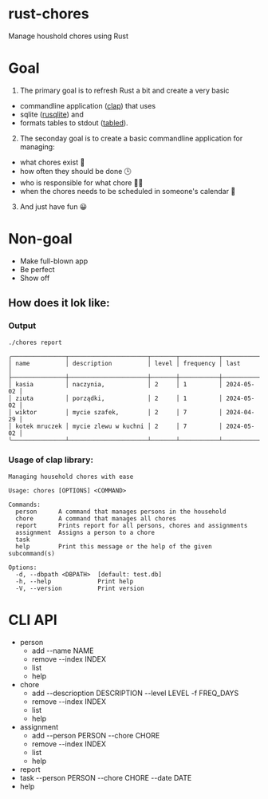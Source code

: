 # rust-chores
Manage houshold chores using Rust

# Goal
1. The primary goal is to refresh Rust a bit and create a very basic
* commandline application ([clap](https://github.com/clap-rs/clap)) that uses 
* sqlite ([rusqlite](https://github.com/rusqlite/rusqlite)) and 
* formats tables to stdout ([tabled](https://github.com/zhiburt/tabled)).

2. The seconday goal is to create a basic commandline application for managing:
- what chores exist 🌊
- how often they should be done 🕒
- who is responsible for what chore 🧚🏼 
- when the chores needs to be scheduled in someone's calendar 📅

3. And just have fun 😀

# Non-goal
* Make full-blown app
* Be perfect
* Show off


## How does it lok like:
### Output
`./chores report`
```
╭───────────────┬──────────────────────┬───────┬───────────┬────────────╮
│ name          │ description          │ level │ frequency │ last       │
├───────────────┼──────────────────────┼───────┼───────────┼────────────┤
│ kasia         │ naczynia,            │ 2     │ 1         │ 2024-05-02 │
│ ziuta         │ porządki,            │ 2     │ 1         │ 2024-05-02 │
│ wiktor        │ mycie szafek,        │ 2     │ 7         │ 2024-04-29 │
│ kotek mruczek │ mycie zlewu w kuchni │ 2     │ 7         │ 2024-05-02 │
╰───────────────┴──────────────────────┴───────┴───────────┴────────────╯
```
### Usage of clap library:
```
Managing household chores with ease

Usage: chores [OPTIONS] <COMMAND>

Commands:
  person      A command that manages persons in the household
  chore       A command that manages all chores
  report      Prints report for all persons, chores and assignments
  assignment  Assigns a person to a chore
  task
  help        Print this message or the help of the given subcommand(s)

Options:
  -d, --dbpath <DBPATH>  [default: test.db]
  -h, --help             Print help
  -V, --version          Print version
```

# CLI API
* person 
    * add --name NAME
    * remove --index INDEX
    * list 
    * help 
* chore
    * add --descrioption DESCRIPTION --level LEVEL -f FREQ_DAYS
    * remove --index INDEX
    * list 
    * help 
* assignment 
    * add --person PERSON --chore CHORE
    * remove --index INDEX
    * list 
    * help 
* report 
* task --person PERSON --chore CHORE --date DATE 
* help
